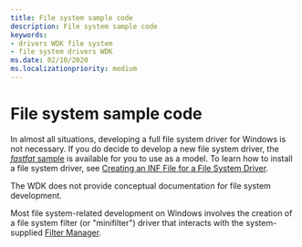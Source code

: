```yaml
---
title: File system sample code
description: File system sample code
keywords:
- drivers WDK file system
- file system drivers WDK
ms.date: 02/10/2020
ms.localizationpriority: medium
---
```


# File system sample code

In almost all situations, developing a full file system driver for Windows is not necessary. If you do decide to develop a new file system driver, the [*fastfat* sample](../samples/file-system-driver-samples.md) is available for you to use as a model. To learn how to install a file system driver, see [Creating an INF File for a File System Driver](creating-an-inf-file-for-a-file-system-driver.md).

The WDK does not provide conceptual documentation for file system development.

Most file system-related development on Windows involves the creation of a file system filter (or "minifilter") driver that interacts with the system-supplied [Filter Manager](filter-manager-concepts.md).
